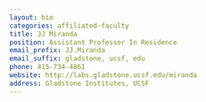 ```yaml
---
layout: bio
categories: affiliated-faculty
title: JJ Miranda
position: Assistant Professor In Residence
email_prefix: JJ.Miranda
email_suffix: gladstone, ucsf, edu 
phone: 415-734-4861
website: http://labs.gladstone.ucsf.edu/miranda
address: Gladstone Institutes, UCSF
---
```


